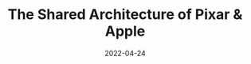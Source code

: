 ---
layout: resources-collection
title: The Shared Architecture of Pixar & Apple
sub-header: Deep Dive
intro: "You may ask what does Pixar & Apple have to do with one another, well actually a lot but that’s for another day this collection is about the shared architecture of these two companies."
tile-image: pixar-apple.png
tile-image-alt: A stylized illustration of the Luxo Pixar ball sitting on the ground of the Apple Park at dusk
text-color: "#ffffff"
featured: true
resources: [steve-jobs-the-ideas-behind-the-pixar-office-design,steve-jobs-poured-imagination-pixar-office,science-behind-pixar-office, pixar-headquarters-legacy-steve-jobs,jonathan-ive-interview-apple-park-campus-foster-partners,apple-park-foster-partners,apples-spaceship-campus-was-designed-to-promote-collaboration,the-science-and-design-behind-apples-innovation-obsessed-new-workspace]
date: 2022-04-24
---
